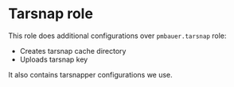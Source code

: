 Tarsnap role
============

This role does additional configurations over `pmbauer.tarsnap` role: 

* Creates tarsnap cache directory
* Uploads tarsnap key 

It also contains tarsnapper configurations we use. 